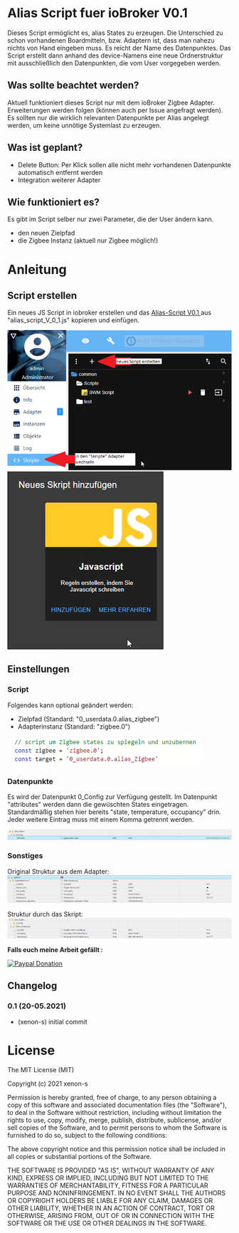 

# Alias Script fuer ioBroker V0.1
Dieses Script ermöglicht es, alias States zu erzeugen. Die Unterschied zu schon vorhandenen Boardmitteln, bzw. Adaptern ist, dass man nahezu nichts von Hand eingeben muss. Es reicht der Name des Datenpunktes.
Das Script erstellt dann anhand des device-Namens eine neue Ordnerstruktur mit ausschließlich den Datenpunkten, die vom User vorgegeben werden. 

## Was sollte beachtet werden?
Aktuell funktioniert dieses Script nur mit dem ioBroker Zigbee Adapter. Erweiterungen werden folgen (können auch per Issue angefragt werden). Es sollten nur die wirklich relevanten Datenpunkte per Alias angelegt werden, um keine unnötige Systemlast zu erzeugen.

## Was ist geplant?
- Delete Button: Per Klick sollen alle nicht mehr vorhandenen Datenpunkte automatisch entfernt werden
- Integration weiterer Adapter

## Wie funktioniert es?
Es gibt im Script selber nur zwei Parameter, die der User ändern kann.
- den neuen Zielpfad
- die Zigbee Instanz (aktuell nur Zigbee möglich!)

# Anleitung
## Script erstellen
Ein neues JS Script in iobroker erstellen und das [Alias-Script V0.1 ](https://raw.githubusercontent.com/Xenon-s/js.ioBroker_AliasScript/main/alias_script_V_0_1.js) aus "alias_script_V_0_1.js" kopieren und einfügen. <br>

![erstellung_1.png](/pictures/erstellung_1.png) <br> 
![erstellung_2.png](/pictures/erstellung_2.png) <br>

## Einstellungen
### Script
Folgendes kann optional geändert werden:
- Zielpfad (Standard: "0_userdata.0.alias_zigbee")
- Adapterinstanz (Standard: "zigbee.0")

![User_Input.png](/pictures/User_Input.png) <br>

### Datenpunkte
Es wird der Datenpunkt 0_Config zur Verfügung gestellt. Im Datenpunkt "attributes" werden dann die gewüschten States eingetragen. Standardmäßig stehen hier bereits "state, temperature, occupancy" drin. Jeder weitere Eintrag muss mit einem Komma getrennt werden. 

![attributes.png](/pictures/attributes.png) <br>

### Sonstiges
Original Struktur aus dem Adapter:
![original.png](/pictures/original.png) <br>

Struktur durch das Skript:
![alias.png](/pictures/alias.png) <br>



**Falls euch meine Arbeit gefällt :** <br>

[![Paypal Donation](https://img.shields.io/badge/paypal-donate%20%7C%20spenden-blue.svg)](https://www.paypal.com/cgi-bin/webscr?cmd=_s-xclick&hosted_button_id=3EYML5A4EMJCW&source=url)


## Changelog

### 0.1 (20-05.2021)
* (xenon-s) initial commit


# License

The MIT License (MIT)

Copyright (c) 2021 xenon-s

Permission is hereby granted, free of charge, to any person obtaining a copy
of this software and associated documentation files (the "Software"), to deal
in the Software without restriction, including without limitation the rights
to use, copy, modify, merge, publish, distribute, sublicense, and/or sell
copies of the Software, and to permit persons to whom the Software is
furnished to do so, subject to the following conditions:

The above copyright notice and this permission notice shall be included in all
copies or substantial portions of the Software.

THE SOFTWARE IS PROVIDED "AS IS", WITHOUT WARRANTY OF ANY KIND, EXPRESS OR
IMPLIED, INCLUDING BUT NOT LIMITED TO THE WARRANTIES OF MERCHANTABILITY,
FITNESS FOR A PARTICULAR PURPOSE AND NONINFRINGEMENT. IN NO EVENT SHALL THE
AUTHORS OR COPYRIGHT HOLDERS BE LIABLE FOR ANY CLAIM, DAMAGES OR OTHER
LIABILITY, WHETHER IN AN ACTION OF CONTRACT, TORT OR OTHERWISE, ARISING FROM,
OUT OF OR IN CONNECTION WITH THE SOFTWARE OR THE USE OR OTHER DEALINGS IN THE
SOFTWARE.